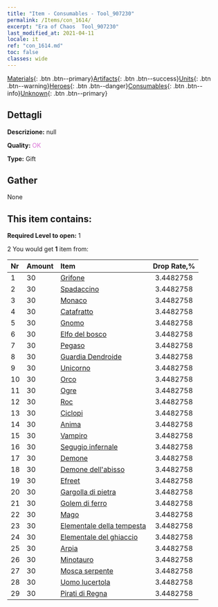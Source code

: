 ```yaml
---
title: "Item - Consumables - Tool_907230"
permalink: /Items/con_1614/
excerpt: "Era of Chaos  Tool_907230"
last_modified_at: 2021-04-11
locale: it
ref: "con_1614.md"
toc: false
classes: wide
---
```

 [Materials](/it/Items/){: .btn .btn--primary}[Artifacts](/it/Items/Artifacts/){: .btn .btn--success}[Units](/it/Items/Units/){: .btn .btn--warning}[Heroes](/it/Items/Heroes/){: .btn .btn--danger}[Consumables](/it/Items/Consumables/){: .btn .btn--info}[Unknown](/it/Items/Unknown/){: .btn .btn--primary}

## Dettagli
 **Descrizione:** null

 **Quality:** <span style="color: #DA70D6">OK</span>

 **Type:** Gift

## Gather

  None

## This item contains:

 **Required Level to open:** 1

 2 You would get **1** item  from:

  | Nr | Amount |     Item    | Drop Rate,% |
  |:---|:-------|:------------|:---------:|
  | 1 | 30 | [Grifone](/it/Items/unt_192/) | 3.4482758 | 
  | 2 | 30 | [Spadaccino](/it/Items/unt_193/) | 3.4482758 | 
  | 3 | 30 | [Monaco](/it/Items/unt_194/) | 3.4482758 | 
  | 4 | 30 | [Catafratto](/it/Items/unt_195/) | 3.4482758 | 
  | 5 | 30 | [Gnomo](/it/Items/unt_200/) | 3.4482758 | 
  | 6 | 30 | [Elfo del bosco](/it/Items/unt_201/) | 3.4482758 | 
  | 7 | 30 | [Pegaso](/it/Items/unt_202/) | 3.4482758 | 
  | 8 | 30 | [Guardia Dendroide](/it/Items/unt_203/) | 3.4482758 | 
  | 9 | 30 | [Unicorno](/it/Items/unt_204/) | 3.4482758 | 
  | 10 | 30 | [Orco](/it/Items/unt_219/) | 3.4482758 | 
  | 11 | 30 | [Ogre](/it/Items/unt_220/) | 3.4482758 | 
  | 12 | 30 | [Roc](/it/Items/unt_221/) | 3.4482758 | 
  | 13 | 30 | [Ciclopi](/it/Items/unt_222/) | 3.4482758 | 
  | 14 | 30 | [Anima](/it/Items/unt_210/) | 3.4482758 | 
  | 15 | 30 | [Vampiro](/it/Items/unt_211/) | 3.4482758 | 
  | 16 | 30 | [Segugio infernale](/it/Items/unt_228/) | 3.4482758 | 
  | 17 | 30 | [Demone](/it/Items/unt_229/) | 3.4482758 | 
  | 18 | 30 | [Demone dell'abisso](/it/Items/unt_230/) | 3.4482758 | 
  | 19 | 30 | [Efreet](/it/Items/unt_231/) | 3.4482758 | 
  | 20 | 30 | [Gargolla di pietra](/it/Items/unt_236/) | 3.4482758 | 
  | 21 | 30 | [Golem di ferro](/it/Items/unt_237/) | 3.4482758 | 
  | 22 | 30 | [Mago](/it/Items/unt_238/) | 3.4482758 | 
  | 23 | 30 | [Elementale della tempesta](/it/Items/unt_263/) | 3.4482758 | 
  | 24 | 30 | [Elementale del ghiaccio](/it/Items/unt_264/) | 3.4482758 | 
  | 25 | 30 | [Arpia](/it/Items/unt_245/) | 3.4482758 | 
  | 26 | 30 | [Minotauro](/it/Items/unt_248/) | 3.4482758 | 
  | 27 | 30 | [Mosca serpente](/it/Items/unt_255/) | 3.4482758 | 
  | 28 | 30 | [Uomo lucertola](/it/Items/unt_254/) | 3.4482758 | 
  | 29 | 30 | [Pirati di Regna](/it/Items/unt_273/) | 3.4482758 | 
